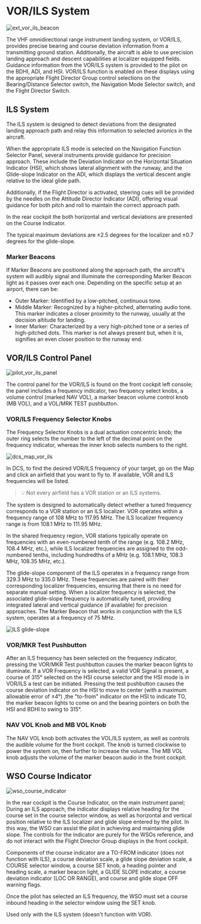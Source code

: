 # VOR/ILS System

![ext_vor_ils_beacon](../../img/ext_vor_ils_beacon.jpg)

The VHF omnidirectional range instrument landing system, or VOR/ILS, provides
precise bearing and course deviation information from a transmitting ground
station. Additionally, the aircraft is able to use precision landing approach
and descent capabilities at localizer equipped fields. Guidance information from
the VOR/ILS system is provided to the pilot on the BDHI, ADI, and HSI. VOR/ILS
function is enabled on these displays using the appropriate Flight Director
Group control selections on the Bearing/Distance Selector switch, the Navigation
Mode Selector switch, and the Flight Director Switch.

## ILS System

The ILS system is designed to detect deviations from the designated landing approach path
and relay this information to selected avionics in the aircraft.

When the appropriate ILS mode
is selected on the Navigation Function Selector Panel, several instruments provide guidance
for precision approach. These include the Deviation Indicator on the Horizontal Situation
Indicator (HSI), which shows lateral alignment with the runway, and the Glide-slope Indicator
on the ADI, which displays the vertical descent angle relative to the ideal glide path.

Additionally, if the Flight Director is activated, steering cues will be provided by the
needles on the Attitude Director Indicator (ADI), offering visual guidance for both pitch
and roll to maintain the correct approach path.

In the rear cockpit the both horizontal and
vertical deviations are presented on the Course Indicator.

The typical maximum deviations are ±2.5 degrees for the localizer and ±0.7 degrees
for the glide-slope.

### Marker Beacons

If Marker Beacons are positioned along the approach path, the aircraft's system will audibly
signal and illuminate the corresponding Marker Beacon light as it passes over each one.
Depending on the specific setup at an airport, there can be:

- Outer Marker: Identified by a low-pitched, continuous tone.
- Middle Marker: Recognized by a higher-pitched, alternating audio tone. This marker indicates
  a closer proximity to the runway, usually at the decision altitude for landing.
- Inner Marker: Characterized by a very high-pitched tone or a series of high-pitched dots.
  This marker is not always present but, when it is, signifies an even closer position to the
  runway end.

## VOR/ILS Control Panel

![pilot_vor_ils_panel](../../img/pilot_vor_ils_panel.jpg)

The control panel for the VOR/ILS is found on the front cockpit left console;
the panel includes a frequency indicator, two frequency select knobs, a volume
control (marked NAV VOL), a marker beacon volume control knob (MB VOL), and a
VOL/MRK TEST pushbutton.

### VOR/ILS Frequency Selector Knobs

The Frequency Selector Knobs is a dual actuation concentric knob; the outer ring
selects the number to the left of the decimal point on the frequency indicator,
whereas the inner knob selects numbers to the right.

![dcs_map_vor_ils](../../img/dcs_map_vor_ils.jpg)

In DCS, to find the desired VOR/ILS frequency of your target, go on the Map and
click an airfield that you want to fly to. If available,
VOR and ILS frequencies will be listed.

> 💡 Not every airfield has a VOR station or an ILS systems.

The system is designed to automatically detect whether a tuned frequency corresponds
to a VOR station or an ILS localizer. VOR operates within a frequency range of 108 MHz
to 117.95 MHz. The ILS localizer frequency range is from 108.1 MHz to 111.95 MHz.

In the shared frequency region, VOR stations typically operate on frequencies with
an even-numbered tenth of the range (e.g. 108.2 MHz, 108.4 MHz, etc.), while ILS localizer
frequencies are assigned to the odd-numbered tenths, including hundredths of a MHz
(e.g. 108.1 MHz, 108.3 MHz, 108.35 MHz, etc.).

The glide-slope component of the ILS operates in a frequency range from 329.3 MHz to 335.0 MHz.
These frequencies are paired with their corresponding localizer frequencies, ensuring
that there is no need for separate manual setting. When a localizer frequency is selected,
the associated glide-slope frequency is automatically tuned, providing integrated lateral
and vertical guidance (if available) for precision approaches.
The Marker Beacon that works in conjunction with the ILS system, operates at a frequency
of 75 MHz.

![ILS glide-slope](../../img/ils_glideslope.jpg)

### VOR/MKR Test Pushbutton

After an ILS frequency has been selected on the frequency indicator, pressing the VOR/MKR Test
pushbutton causes the marker beacon lights to illuminate. If a VOR Frequency is selected, a valid
VOR Signal is present, a course of 315° selected on the HSI course selector and the HSI mode is in
VOR/ILS a test can be initiated. Pressing the test pushbutton causes the course deviation indicator
on the HSI to move to center (with a maximum allowable error of ±4°) ,the "to-from" indicator on
the HSI to indicate TO, the marker beacon lights to come on and the bearing pointers on both the HSI
and BDHI to swing to 315°.

### NAV VOL Knob and MB VOL Knob

The NAV VOL knob both activates the VOL/ILS system, as well as controls the
audible volume for the front cockpit. The knob is turned clockwise to power the
system on, then further to increase the volume. The MB VOL knob adjusts the
volume of the marker beacon audio in the front cockpit.

## WSO Course Indicator

![wso_course_indicator](../../img/wso_course_indicator.jpg)

In the rear cockpit is the Course Indicator, on the main instrument panel; During
an ILS approach, the indicator displays relative heading for the course set in the
course selector window, as well as horizontal and vertical position relative to
the ILS localizer and glide slope entered by the pilot. In this way, the WSO can
assist the pilot in achieving and maintaining glide slope. The controls for the
indicator are purely for the WSOs reference, and do not interact with the Flight
Director Group displays in the front cockpit.

Components of the course indicator are a TO-FROM indicator (does not function
with ILS), a course deviation scale, a glide slope deviation scale, a COURSE
selector window, a course SET knob, a heading pointer and heading scale, a
marker beacon light, a GLIDE SLOPE indicator, a course deviation indicator (LOC
OR RANGE), and course and glide slope OFF warning flags.

Once the pilot has selected an ILS frequency, the WSO must set a course inbound
heading in the selector window using the SET knob.

Used only with the ILS system (doesn't function with VOR).
